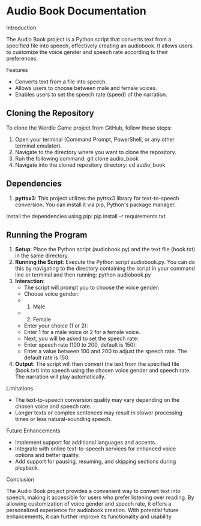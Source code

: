 # Audio Book Documentation
Introduction

The Audio Book project is a Python script that converts text from a specified file into speech, effectively creating an audiobook. It allows users to customize the voice gender and speech rate according to their preferences.

Features

- Converts text from a file into speech.
- Allows users to choose between male and female voices.
- Enables users to set the speech rate (speed) of the narration.
## Cloning the Repository

To clone the Wordle Game project from GitHub, follow these steps:

1. Open your terminal (Command Prompt, PowerShell, or any other terminal emulator).
1. Navigate to the directory where you want to clone the repository.
1. Run the following command: git clone audio\_book
1. Navigate into the cloned repository directory: cd audio\_book
## Dependencies
1. **pyttsx3**: This project utilizes the pyttsx3 library for text-to-speech conversion. You can install it via pip, Python's package manager. 

Install the dependencies using pip: pip install -r requirements.txt
## Running the Program
1. **Setup**: Place the Python script (audiobook.py) and the text file (book.txt) in the same directory.
1. **Running the Script**: Execute the Python script audiobook.py. You can do this by navigating to the directory containing the script in your command line or terminal and then running: python audiobook.py
1. **Interaction**:
   - The script will prompt you to choose the voice gender:
   - Choose voice gender:
   - 1. Male
   - 2. Female
   - Enter your choice (1 or 2):
   - Enter 1 for a male voice or 2 for a female voice.
   - Next, you will be asked to set the speech rate:
   - Enter speech rate (100 to 200, default is 150):
   - Enter a value between 100 and 200 to adjust the speech rate. The default rate is 150.
1. **Output**: The script will then convert the text from the specified file (book.txt) into speech using the chosen voice gender and speech rate. The narration will play automatically.

Limitations

- The text-to-speech conversion quality may vary depending on the chosen voice and speech rate.
- Longer texts or complex sentences may result in slower processing times or less natural-sounding speech.

Future Enhancements

- Implement support for additional languages and accents.
- Integrate with online text-to-speech services for enhanced voice options and better quality.
- Add support for pausing, resuming, and skipping sections during playback.

Conclusion

The Audio Book project provides a convenient way to convert text into speech, making it accessible for users who prefer listening over reading. By allowing customization of voice gender and speech rate, it offers a personalized experience for audiobook creation. With potential future enhancements, it can further improve its functionality and usability.

